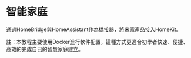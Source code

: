 # 智能家庭
通過HomeBridge與HomeAssistant作為橋接器，將米家產品接入HomeKit。

註：本教程主要使用Docker進行軟件配置，這種方式更適合初學者快速、便捷、高效的完成自己的智慧家庭建立。
